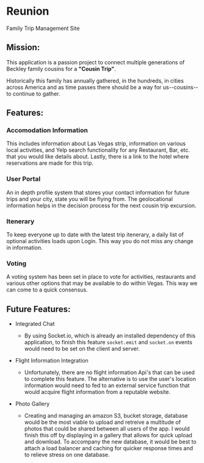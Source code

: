 # Reunion
Family Trip Management Site

## Mission:
This application is a passion project to connect multiple generations of Beckley family cousins for a **"Cousin Trip"**.

Historically this family has annually gathered, in the hundreds, in cities across America and as time passes there should be a way for us--cousins--to continue to gather.

## Features:
### Accomodation Information
This includes information about Las Vegas strip, information on various local activities, and Yelp search functionality for any Restaurant, Bar, etc. that you would like details about. Lastly, there is a link to the hotel where reservations are made for this trip.

### User Portal
An in depth profile system that stores your contact information for future trips and your city, state you will be flying from. The geolocational information helps in the decision process for the next cousin trip excursion.

### Itenerary
To keep everyone up to date with the latest trip itenerary, a daily list of optional activities loads upon Login. This way you do not miss any change in information.

### Voting
A voting system has been set in place to vote for activities, restaurants and various other options that may be available to do within Vegas. This way we can come to a quick consensus.

## Future Features:
* Integrated Chat
  - By using Socket.io, which is already an installed dependency of this application, to finish this feature `socket.emit` and `socket.on` events would need to be set on the client and server. 
  
* Flight Information Integration
  - Unfortunately, there are no flight information Api's that can be used to complete this feature. The alternative is to use the user's location information would need to fed to an external service function that would acquire flight information from a reputable website.
  
* Photo Gallery
  - Creating and managing an amazon S3, bucket storage, database would be the most viable to upload and retreive a multitude of photos that could be shared between all users of the app. I would finish this off by displaying in a gallery that allows for quick upload and download. To accompany the new database, it would be best to attach a load balancer and caching for quicker response times and to relieve stress on one database.
